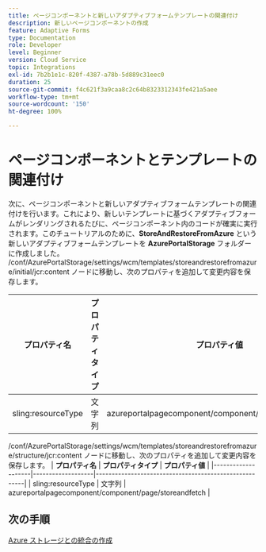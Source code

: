```yaml
---
title: ページコンポーネントと新しいアダプティブフォームテンプレートの関連付け
description: 新しいページコンポーネントの作成
feature: Adaptive Forms
type: Documentation
role: Developer
level: Beginner
version: Cloud Service
topic: Integrations
exl-id: 7b2b1e1c-820f-4387-a78b-5d889c31eec0
duration: 25
source-git-commit: f4c621f3a9caa8c2c64b8323312343fe421a5aee
workflow-type: tm+mt
source-wordcount: '150'
ht-degree: 100%

---
```


# ページコンポーネントとテンプレートの関連付け

次に、ページコンポーネントと新しいアダプティブフォームテンプレートの関連付けを行います。これにより、新しいテンプレートに基づくアダプティブフォームがレンダリングされるたびに、ページコンポーネント内のコードが確実に実行されます。このチュートリアルのために、**StoreAndRestoreFromAzure** という新しいアダプティブフォームテンプレートを **AzurePortalStorage** フォルダーに作成しました。
/conf/AzurePortalStorage/settings/wcm/templates/storeandrestorefromazure/initial/jcr:content ノードに移動し、次のプロパティを追加して変更内容を保存します。

| **プロパティ名** | **プロパティタイプ** | **プロパティ値** |
|--------------------|-------------------|-------------------------------------------------------|
| sling:resourceType | 文字列 | azureportalpagecomponent/component/page/storeandfetch |

/conf/AzurePortalStorage/settings/wcm/templates/storeandrestorefromazure/structure/jcr:content ノードに移動し、次のプロパティを追加して変更内容を保存します。
| **プロパティ名** | **プロパティタイプ** | **プロパティ値** |
|--------------------|-------------------|-------------------------------------------------------|
| sling:resourceType | 文字列 | azureportalpagecomponent/component/page/storeandfetch |


## 次の手順

[Azure ストレージとの統合の作成](./create-fdm.md)
